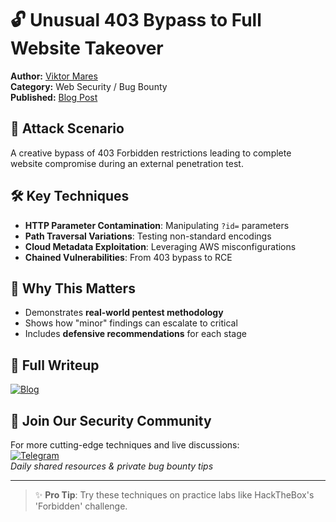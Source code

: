 # 🔓 Unusual 403 Bypass to Full Website Takeover

**Author:** [Viktor Mares](https://blog.viktormares.com)  
**Category:** Web Security / Bug Bounty  
**Published:** [Blog Post](https://blog.viktormares.com/unusual-403-bypass-to-a-full-website-takeover-external-pentest-4970c788c6bf)  

## 🎯 Attack Scenario
A creative bypass of 403 Forbidden restrictions leading to complete website compromise during an external penetration test.

## 🛠️ Key Techniques
- **HTTP Parameter Contamination**: Manipulating `?id=` parameters
- **Path Traversal Variations**: Testing non-standard encodings
- **Cloud Metadata Exploitation**: Leveraging AWS misconfigurations
- **Chained Vulnerabilities**: From 403 bypass to RCE

## 💎 Why This Matters
- Demonstrates **real-world pentest methodology**
- Shows how "minor" findings can escalate to critical
- Includes **defensive recommendations** for each stage

## 📖 Full Writeup
[![Blog](https://img.shields.io/badge/Blog-Read%20Full%20Writeup-green)](https://blog.viktormares.com/unusual-403-bypass-to-a-full-website-takeover-external-pentest-4970c788c6bf)

## 🚨 Join Our Security Community
For more cutting-edge techniques and live discussions:  
[![Telegram](https://img.shields.io/badge/Telegram-Join%20Channel-blue)](https://t.me/cybersecplayground)  
*Daily shared resources & private bug bounty tips*

---

> ✨ **Pro Tip**: Try these techniques on practice labs like HackTheBox's 'Forbidden' challenge.
